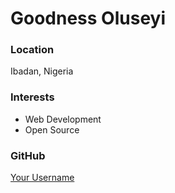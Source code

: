 # Goodness Oluseyi

### Location
Ibadan, Nigeria

### Interests
- Web Development
- Open Source

### GitHub
[Your Username](https://github.com/Oore2006)